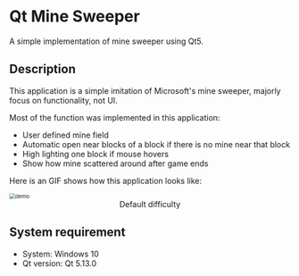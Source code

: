 # Qt Mine Sweeper

 A simple implementation of mine sweeper using Qt5. 



## Description

This application is a simple imitation of Microsoft's mine sweeper, majorly focus on functionality, not UI.

Most of the function was implemented in this application:

+ User defined mine field
+ Automatic open near blocks of a block if there is no mine near that block
+ High lighting one block if mouse hovers
+ Show how mine scattered around after game ends

Here is an GIF shows how this application looks like:



<img src="C:\Users\Wang Wei\Desktop\mine_sweeper\demo.gif" alt="demo" style="zoom:67%;" />

<div align=center> Default difficulty </div>

## System requirement

+ System: Windows 10
+ Qt version: Qt 5.13.0
